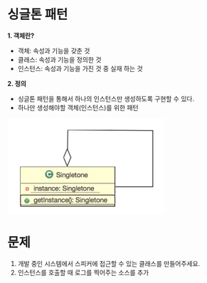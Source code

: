 # 싱글톤 패턴

 <b> 1. 객체란? </b>
  - 객체: 속성과 기능을 갖춘 것
  - 클래스: 속성과 기능을 정의한 것
  - 인스턴스: 속성과 기능을 가진 것 중 실재 하는 것
  
 <b> 2. 정의 </b>
  - 싱글톤 패턴을 통해서 하나의 인스턴스만 생성하도록 구현할 수 있다.
  - 하나만 생성해야할 객체(인스턴스)를 위한 패턴
   
![alt text](singleton.png)


# 문제

1. 개발 중인 시스템에서 스피커에 접근할 수 있는 클래스를 만들어주세요.
2. 인스턴스를 호출할 때 로그를 찍어주는 소스를 추가
